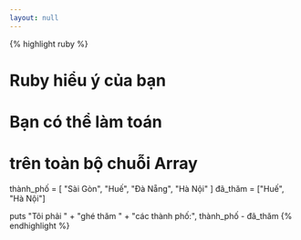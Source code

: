```yaml
---
layout: null
---
```


{% highlight ruby %}
# Ruby hiểu ý của bạn
# Bạn có thể làm toán
# trên toàn bộ chuỗi Array
thành_phố  = [ "Sài Gòn",
               "Huế",
               "Đà Nẵng",
               "Hà Nội" ]
đã_thăm = ["Huế", "Hà Nội"]

puts "Tôi phải " +
     "ghé thăm " +
     "các thành phố:",
     thành_phố - đã_thăm
{% endhighlight %}
